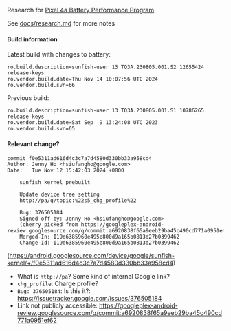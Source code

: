 Research for [Pixel 4a Battery Performance Program](https://wiki.rossmanngroup.com/wiki/Pixel_4a_Battery_Performance_Program)

See [docs/research.md](docs/research.md) for more notes

#### Build information

Latest build with changes to battery:

```
ro.build.description=sunfish-user 13 TQ3A.230805.001.S2 12655424 release-keys
ro.vendor.build.date=Thu Nov 14 10:07:56 UTC 2024
ro.vendor.build.svn=66
```

Previous build:

```
ro.build.description=sunfish-user 13 TQ3A.230805.001.S1 10786265 release-keys
ro.vendor.build.date=Sat Sep  9 13:24:08 UTC 2023
ro.vendor.build.svn=65
```

#### Relevant change?

```
commit f0e5311ad616d4c3c7a7d4580d330bb33a958cd4
Author: Jenny Ho <hsiufangho@google.com>
Date:   Tue Nov 12 15:42:03 2024 +0800

    sunfish kernel prebuilt

    Update device tree setting
    http://pa/q/topic:%22s5_chg_profile%22

    Bug: 376505184
    Signed-off-by: Jenny Ho <hsiufangho@google.com>
    (cherry picked from https://googleplex-android-review.googlesource.com/q/commit:a6920838f65a9eeb29ba45c490cd771a0951ef62)
    Merged-In: I19d6385960e495e800d9a165b0813d27b0399462
    Change-Id: I19d6385960e495e800d9a165b0813d27b0399462
```

(https://android.googlesource.com/device/google/sunfish-kernel/+/f0e5311ad616d4c3c7a7d4580d330bb33a958cd4)

- What is `http://pa`? Some kind of internal Google link?
- `chg_profile`: Charge profile?
- `Bug: 376505184`: Is this it?: https://issuetracker.google.com/issues/376505184
- Link not publicly accessible: https://googleplex-android-review.googlesource.com/q/commit:a6920838f65a9eeb29ba45c490cd771a0951ef62
